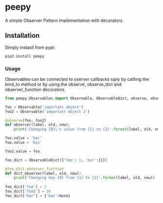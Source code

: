 # peepy
A simple Observer Pattern implementation with decorators

## Installation

Simply instasll from pypi:

``` bash
pip3 install peepy
```

### Usage

Observables can be connected to oserver callbacks siply by callling the bind_to method or by using the observe, observe_dict and observer_function decorators

``` python
from peepy.Observables import Observable, ObservableDict, observe, observe_dict

foo = Observable('important object')
foo2 = Observable('important object 2')

@observe(foo, foo2)
def observer(label, old, new):
    print('Changing {0}\'s value from {1} to {2}'.format(label, old, new))

foo.value = 'bar'
foo.value = 'baz'

foo2.value = foo

foo_dict = ObservableDict({'foo': 1, 'bar':{}})

@foo_dict.observer_function
def dict_observer(label, old, new):
    print('Changing key {0} from {1} to {2}'.format(label, old, new))
    
foo_dict['foo'] = 2
foo_dict['foo2'] = 20
foo_dict['bar'] = {'baz':None}
```
